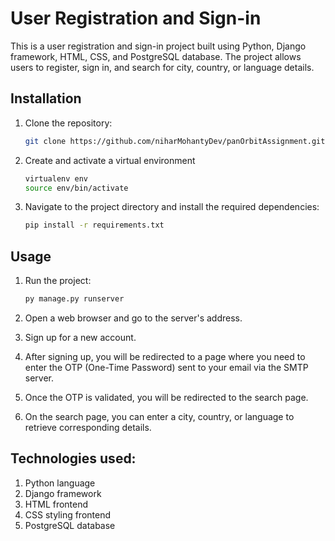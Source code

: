 # User Registration and Sign-in

This is a user registration and sign-in project built using Python, Django framework, HTML, CSS, and PostgreSQL database. The project allows users to register, sign in, and search for city, country, or language details.

## Installation

1. Clone the repository:
   ```bash
   git clone https://github.com/niharMohantyDev/panOrbitAssignment.git

2. Create and activate a virtual environment
    ```bash
    virtualenv env
    source env/bin/activate

3. Navigate to the project directory and install the required dependencies:
    ```bash
    pip install -r requirements.txt

## Usage

1. Run the project:
    ```bash
    py manage.py runserver

2. Open a web browser and go to the server's address.

3. Sign up for a new account.

4. After signing up, you will be redirected to a page where you need to enter the OTP (One-Time Password) sent to your email via the SMTP server.

5. Once the OTP is validated, you will be redirected to the search page.

6. On the search page, you can enter a city, country, or language to retrieve corresponding details.


## Technologies used:

1. Python language
2. Django framework
3. HTML frontend
4. CSS styling frontend
4. PostgreSQL database